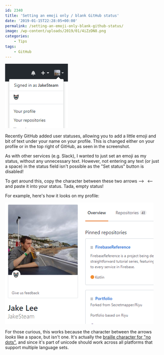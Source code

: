 ```yaml
---
id: 2340
title: 'Setting an emoji only / blank GitHub status'
date: '2019-01-15T22:28:05+00:00'
permalink: /setting-an-emoji-only-blank-github-status/
image: /wp-content/uploads/2019/01/4iZzDN8.png
categories:
    - Tips
tags:
    - GitHub
---
```


[![](/wp-content/uploads/2019/01/7x8Asov.png)](/wp-content/uploads/2019/01/7x8Asov.png)

Recently GitHub added user statuses, allowing you to add a little emoji and bit of text under your name on your profile. This is changed either on your profile or in the top right of GitHub, as seen in the screenshot.

As with other services (e.g. Slack), I wanted to just set an emoji as my status, without any unnecessary text. However, not entering any text (or just a space) in the status field isn't possible as the "Set status" button is disabled!

To get around this, copy the character between these two arrows –&gt;⠀&lt;– and paste it into your status. Tada, empty status!

For example, here's how it looks on my profile:

[![](/wp-content/uploads/2019/01/OvdQF5G.png)](/wp-content/uploads/2019/01/OvdQF5G.png)

For those curious, this works because the character between the arrows *looks* like a space, but isn't one. It's actually the [braille character for "no dots"](https://en.wiktionary.org/wiki/%E2%A0%80), and since it's part of unicode should work across all platforms that support multiple language sets.